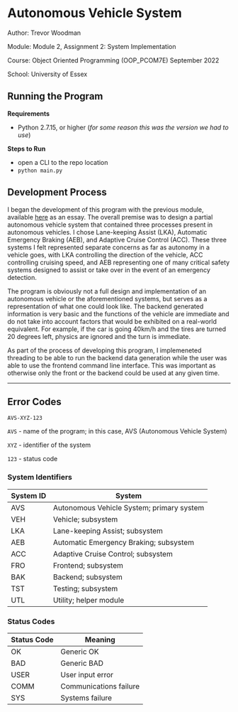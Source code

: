 # Autonomous Vehicle System

Author: Trevor Woodman

Module: Module 2, Assignment 2: System Implementation

Course: Object Oriented Programming (OOP_PCOM7E) September 2022

School: University of Essex

## Running the Program

**Requirements**

- Python 2.7.15, or higher (_for some reason this was the version we had to use_)

**Steps to Run**

- open a CLI to the repo location
- `python main.py`

## Development Process

I began the development of this program with the previous module, available [here](https://github.com/turbits/essex-m2a1) as an essay. The overall premise was to design a partial autonomous vehicle system that contained three processes present in autonomous vehicles. I chose Lane-keeping Assist (LKA), Automatic Emergency Braking (AEB), and Adaptive Cruise Control (ACC). These three systems I felt represented separate concerns as far as autonomy in a vehicle goes, with LKA controlling the direction of the vehicle, ACC controlling cruising speed, and AEB representing one of many critical safety systems designed to assist or take over in the event of an emergency detection.

The program is obviously not a full design and implementation of an autonomous vehicle or the aforementioned systems, but serves as a representation of what one could look like. The backend generated information is very basic and the functions of the vehicle are immediate and do not take into account factors that would be exhibited on a real-world equivalent. For example, if the car is going 40km/h and the tires are turned 20 degrees left, physics are ignored and the turn is immediate.

As part of the process of developing this program, I implemeneted threading to be able to run the backend data generation while the user was able to use the frontend command line interface. This was important as otherwise only the front or the backend could be used at any given time.

---

## Error Codes

`AVS-XYZ-123`

`AVS` - name of the program; in this case, AVS (Autonomous Vehicle System)

`XYZ` - identifier of the system

`123` - status code

### System Identifiers

| System ID | System                                    |
| --------- | ----------------------------------------- |
| AVS       | Autonomous Vehicle System; primary system |
| VEH       | Vehicle; subsystem                        |
| LKA       | Lane-keeping Assist; subsystem            |
| AEB       | Automatic Emergency Braking; subsystem    |
| ACC       | Adaptive Cruise Control; subsystem        |
| FRO       | Frontend; subsystem                       |
| BAK       | Backend; subsystem                        |
| TST       | Testing; subsystem                        |
| UTL       | Utility; helper module                    |

### Status Codes

| Status Code | Meaning                |
| ----------- | ---------------------- |
| OK          | Generic OK             |
| BAD         | Generic BAD            |
| USER        | User input error       |
| COMM        | Communications failure |
| SYS         | Systems failure        |
